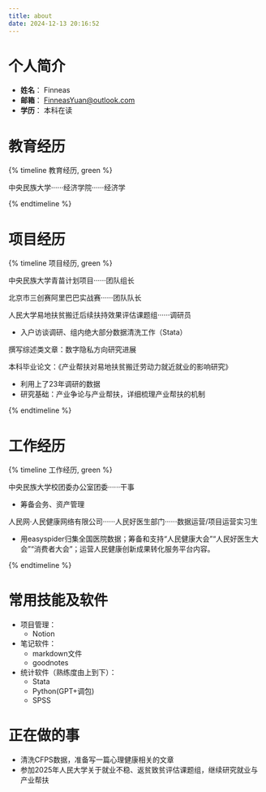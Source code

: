 ```yaml
---
title: about
date: 2024-12-13 20:16:52
---
```


# 个人简介
- **姓名**： Finneas
- **邮箱**： FinneasYuan@outlook.com
- **学历**： 本科在读

# 教育经历
{% timeline 教育经历, green %}

<!-- timeline 2021.9-2025.6 -->

中央民族大学······经济学院······经济学

<!-- endtimeline -->


{% endtimeline %}

# 项目经历
{% timeline 项目经历, green %}

<!-- timeline 2021.10-2021.12 -->

中央民族大学青苗计划项目······团队组长

<!-- endtimeline -->
<!-- timeline 2023.4-2023.10 -->

北京市三创赛阿里巴巴实战赛······团队队长

<!-- endtimeline -->
<!-- timeline 2023.8-2023.10 -->

人民大学易地扶贫搬迁后续扶持效果评估课题组······调研员
- 入户访谈调研、组内绝大部分数据清洗工作（Stata）

<!-- endtimeline -->

<!-- timeline 2024.12-2025.3 -->
撰写综述类文章：数字隐私方向研究进展
<!-- endtimeline -->

<!-- timeline 2025.3-2025.4 -->
本科毕业论文：《产业帮扶对易地扶贫搬迁劳动力就近就业的影响研究》
- 利用上了23年调研的数据
- 研究基础：产业争论与产业帮扶，详细梳理产业帮扶的机制
<!-- endtimeline -->


{% endtimeline %}

# 工作经历
{% timeline 工作经历, green %}

<!-- timeline 2021.10-2023.9 -->
中央民族大学校团委办公室团委······干事
- 筹备会务、资产管理
<!-- endtimeline -->
<!-- timeline 2024.10-2025.1 -->
人民网·人民健康网络有限公司······人民好医生部门······数据运营/项目运营实习生
- 用easyspider归集全国医院数据；筹备和支持“人民健康大会”“人民好医生大会”“消费者大会”；运营人民健康创新成果转化服务平台内容。
<!-- endtimeline -->

{% endtimeline %}

# 常用技能及软件
- 项目管理：
    - Notion
- 笔记软件：
    - markdown文件
    - goodnotes
- 统计软件（熟练度由上到下）：
    - Stata
    - Python(GPT+调包)
    - SPSS

# 正在做的事
- 清洗CFPS数据，准备写一篇心理健康相关的文章
- 参加2025年人民大学关于就业不稳、返贫致贫评估课题组，继续研究就业与产业帮扶